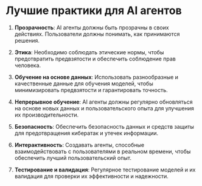 # Лучшие практики для AI агентов

1. **Прозрачность**: AI агенты должны быть прозрачны в своих действиях. Пользователи должны понимать, как принимаются решения.

2. **Этика**: Необходимо соблюдать этические нормы, чтобы предотвратить предвзятости и обеспечить соблюдение прав человека.

3. **Обучение на основе данных**: Использовать разнообразные и качественные данные для обучения моделей, чтобы минимизировать предвзятости и гарантировать точность.

4. **Непрерывное обучение**: AI агенты должны регулярно обновляться на основе новых данных и пользовательского опыта для улучшения их производительности.

5. **Безопасность**: Обеспечить безопасность данных и средств защиты для предотвращения кибератак и утечек информации.

6. **Интерактивность**: Создавать агенты, способные взаимодействовать с пользователями в реальном времени, чтобы обеспечить лучший пользовательский опыт.

7. **Тестирование и валидация**: Регулярное тестирование моделей и их валидация для проверки их эффективности и надежности.